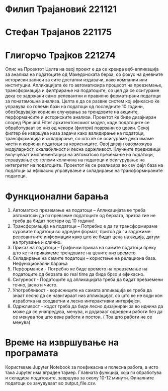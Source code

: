 # Филип Трајановиќ 221121
# Стефан Трајанов 221175
# Глигорчо Трајков 221274
Опис на Проектот
Целта на овој проект е да се креира веб-апликација за анализа на податоците од Македонската берза, со фокус на дневните историски записи за сите достапни издавачи, како компании или институции. Апликацијата ќе го автоматизира процесот на превземање, трансформација и филтрирање на податоците, со цел да се осигураме дека се задржани само релевантни и правилно форматирани податоци за понатамошна анализа. Целта е да се развие систем кој ефикасно ќе управува со големи бази на податоци од последните 10 години, обезбедувајќи корисни случувања за трендовите на акциите, перформансите и историските анализи. Проектот ќе биде дизајниран според Pipe and Filter архитектонскиот модел, каде податоците се обработуваат во низ од чекори (филтри) поврзани со цевки. Секој филтер ќе извршува низа задачи како валидирање на податоци, трансформација и складирање, со што ќе се осигураме дека имаме чисти и корисни податоци за корисниците. Овој дизајн овозможува модуларност, скалабилност и лесна одржливост. Клучните предизвици вклучуваат имплементација на автоматско преземање на податоци, справување со големи количина на  податоци и осигурување на интегритет на податоците. Проектот ќе се реализира во csv фајл база на податоци за ефикасно управување и складирање на трансформираните податоци.

# Функционални барања
1.	Автоматско преземање на податоци – Апликацијата ке треба автоматски да ги превземе податоците од берзата, притоа тие не треба да бидат постари од 10 години!
2.	Трансформација на податоци – Потребно е да ги трансформираме суровите податоци во одреден формат, притоа да ги задржиме релевантните информации како што ке бидат цена на акција, датум на тргување и слично.
3.	Приказ на податоци – Графички приказ на самите податоци преку што ке ги прикажеме трендовите на цените низ времето 
4.	Складирање на самите податоци – користење на релациона база.
Нефункционални барања
1.	Перформанси - Потребно ке биде времето на превземање на податоците од берзата во real time да биде брзо и ефикасно.
2.	Сигурност - Податоците од апликацијата треба да бидат превземени точно, јасно и чисто.
3.	Употребливост - корисниците на самата апликација ке треба да знаат лесно да се навигираат низ апликацијат, со што ке не води кон изработка на соодветни и лесно интерактивни интерфејси.
4.	Одржливост - кодот треба да биде лесно дизајниран за во иднина да може да се унапредува, менува, и додаваат одредени работи без да се менува тоа што веке работи и постои. ( Тоа што работи не се менува)

# Време на извршување на програмата

Користевме Jupyter Notebook за поефикасна и полесна работа, а исто така Jupyter има вграден тајмер. Главната функција, која ги обработува и складира податоците, завршува за околу 10-12 минути. Финалните податоци се зачувуваат во output_file.csv.
